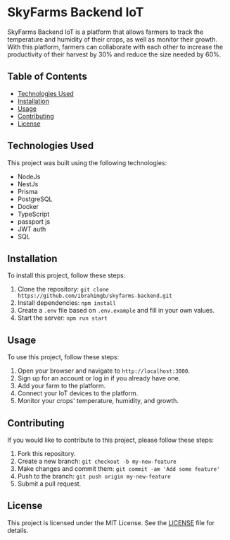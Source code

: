 # SkyFarms Backend IoT

SkyFarms Backend IoT is a platform that allows farmers to track the temperature and humidity of their crops, as well as monitor their growth. With this platform, farmers can collaborate with each other to increase the productivity of their harvest by 30% and reduce the size needed by 60%.

## Table of Contents

- [Technologies Used](#technologies-used)
- [Installation](#installation)
- [Usage](#usage)
- [Contributing](#contributing)
- [License](#license)

## Technologies Used

This project was built using the following technologies:

- NodeJs
- NestJs
- Prisma
- PostgreSQL
- Docker
- TypeScript
- passport js
- JWT auth
- SQL



## Installation

To install this project, follow these steps:

1. Clone the repository: `git clone https://github.com/ibrahimgb/skyfarms-backend.git`
2. Install dependencies: `npm install`
3. Create a `.env` file based on `.env.example` and fill in your own values.
4. Start the server: `npm run start`

## Usage

To use this project, follow these steps:

1. Open your browser and navigate to `http://localhost:3000`.
2. Sign up for an account or log in if you already have one.
3. Add your farm to the platform.
4. Connect your IoT devices to the platform.
5. Monitor your crops' temperature, humidity, and growth.

## Contributing

If you would like to contribute to this project, please follow these steps:

1. Fork this repository.
2. Create a new branch: `git checkout -b my-new-feature`
3. Make changes and commit them: `git commit -am 'Add some feature'`
4. Push to the branch: `git push origin my-new-feature`
5. Submit a pull request.

## License

This project is licensed under the MIT License. See the [LICENSE](LICENSE) file for details.

